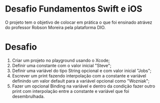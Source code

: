 
# Desafio Fundamentos Swift e iOS

O projeto tem o objetivo de colocar em prática o que foi ensinado atrávez do professor Robson Moreira pela plataforma DIO.

# Desafio

1. Criar um projeto no playground usando o Xcode;
2. Definir uma constante com o valor inicial "Steve";
3. Definir uma variável do tipo String opcional e com valor inicial "Jobs";
4. Escrever um print fazendo interpolação com a constante e variável definindo um valor default para a variável opcional como "Wozniak";
5. Fazer um opcional Binding na variável e dentro da condição fazer outro print com interpolação entre a constante e variável que foi desembrulhada.
